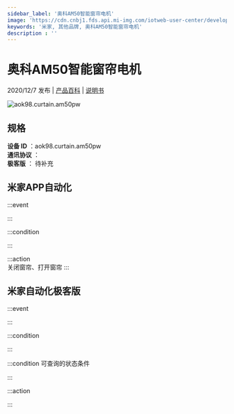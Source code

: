 ```yaml
---
sidebar_label: '奥科AM50智能窗帘电机'
image: 'https://cdn.cnbj1.fds.api.mi-img.com/iotweb-user-center/developer_1679071858055TvRDJc01.png?GalaxyAccessKeyId=AKVGLQWBOVIRQ3XLEW&Expires=9223372036854775807&Signature=i+heTmU+hxumJynFGjSOHNRQ+fo='
keywords: '米家, 其他品牌, 奥科AM50智能窗帘电机'
description : ''
---
```

# 奥科AM50智能窗帘电机

2020/12/7 发布 | [产品百科](https://home.mi.com/webapp/content/baike/product/index.html?model=aok98.curtain.am50pw/) | [说明书](https://home.mi.com/views/introduction.html?model=aok98.curtain.am50pw&region=cn)

![aok98.curtain.am50pw](https://cdn.cnbj1.fds.api.mi-img.com/iotweb-user-center/developer_1679071858055TvRDJc01.png?GalaxyAccessKeyId=AKVGLQWBOVIRQ3XLEW&Expires=9223372036854775807&Signature=i+heTmU+hxumJynFGjSOHNRQ+fo=)

## 规格  
> 
**设备 ID** ：aok98.curtain.am50pw  
**通讯协议** ：  
**极客版**  ： 待补充 


## 米家APP自动化  

:::event  

:::

:::condition  

:::

:::action   
关闭窗帘、打开窗帘
:::

## 米家自动化极客版  

:::event  

:::

:::condition  

:::

:::condition 可查询的状态条件  

:::

:::action  

:::

        
